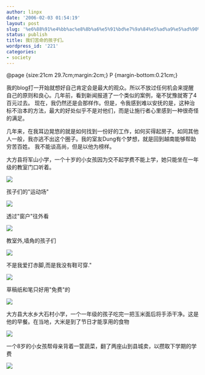 ```yaml
---
author: linpx
date: '2006-02-03 01:54:19'
layout: post
slug: '%e6%88%91%e4%bb%ac%e8%8b%a6%e5%91%bd%e7%9a%84%e5%ad%a9%e5%ad%90%e4%bb%ac%e3%80%82'
status: publish
title: 我们苦命的孩子们。
wordpress_id: '221'
categories:
- society
---
```


@page {size:21cm 29.7cm;margin:2cm;} P {margin-bottom:0.21cm;}

  

我的blog打一开始就想好自己肯定会是最大的观众。所以不放过任何机会来提醒自己的原则和良心。几年前，看到新闻报道了一个类似的案例，毫不犹豫就寄了4百元过去。
现在，我仍然还是会那样作。但是，令我感到难以安抚的是，这种治标不治本的方法，最大的好处似乎不是对他们，而是让施行者心里感到一种很奇怪的满足。

  

几年来，在我耳边晃悠的就是如何找到一份好的工作，如何买得起房子。如同其他人一般，我亦逃不出这个圈子。我的室友Dung有个梦想，就是回到越南能够帮助穷苦百姓。
我不能谈高尚，但是以他为榜样。

  
大方县将军山小学，一个十岁的小女孩因为交不起学费不能上学，她只能坐在一年级的教室门口听着。

  

  

![](http://static.flickr.com/11/94741804_e73d5158fd.jpg?v=0)

  
  


孩子们的"运动场"

  

  

![](http://static.flickr.com/27/94741807_5209a5192f.jpg?v=0)

透过"窗户"往外看

  

  

![](http://static.flickr.com/35/94741810_c08794fff8.jpg?v=0)

教室外,墙角的孩子们

  

![](http://static.flickr.com/29/94741816_863e108e5c.jpg?v=0)

不是我爱打赤脚,而是我没有鞋可穿."

  
  

  

![](http://static.flickr.com/36/94741818_16132a076d.jpg?v=0)

  
草稿纸和笔只好用"免费"的

  
  
  

![](http://static.flickr.com/24/94741823_ff79630fbc.jpg?v=0)

  
  
  

大方县大水乡大石村小学，一个一年级的孩子吃完一把玉米面后将手添干净。这是他的早餐。在当地，大米是到了节日才能享用的食物

![](http://static.flickr.com/23/94742143_0484baa996.jpg?v=0)

  

一个8岁的小女孩帮母亲背着一筐蔬菜，翻了两座山到县城卖，以攒取下学期的学费

![](http://static.flickr.com/33/94742141_23db4a8241.jpg?v=0)

  

